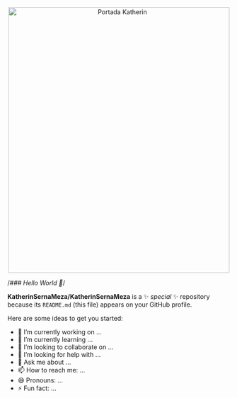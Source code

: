 <div id="Header" align="center">
  <img src="" alt="Portada Katherin" width="500" height="600">
</div>

/*### Hello World 👋*/

**KatherinSernaMeza/KatherinSernaMeza** is a ✨ _special_ ✨ repository because its `README.md` (this file) appears on your GitHub profile.

Here are some ideas to get you started:

- 🔭 I’m currently working on ...
- 🌱 I’m currently learning ...
- 👯 I’m looking to collaborate on ...
- 🤔 I’m looking for help with ...
- 💬 Ask me about ...
- 📫 How to reach me: ...
- 😄 Pronouns: ...
- ⚡ Fun fact: ...

